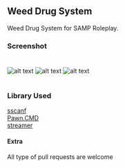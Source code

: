 ## Weed Drug System

Weed Drug System for SAMP Roleplay.

### Screenshot
#
![alt text](https://cdn.discordapp.com/attachments/840049231078490182/843792902714818581/sa-mp-043.png)
![alt text](https://cdn.discordapp.com/attachments/840049231078490182/843792897475215400/sa-mp-039.png)
![alt text](https://cdn.discordapp.com/attachments/840049231078490182/843792903881097236/sa-mp-046.png)
#
### Library Used
[sscanf](https://github.com/maddinat0r/sscanf)\
[Pawn.CMD](https://github.com/katursis/Pawn.CMD)\
[streamer](https://github.com/samp-incognito/samp-streamer-plugin)
#### Extra
All type of pull requests are welcome